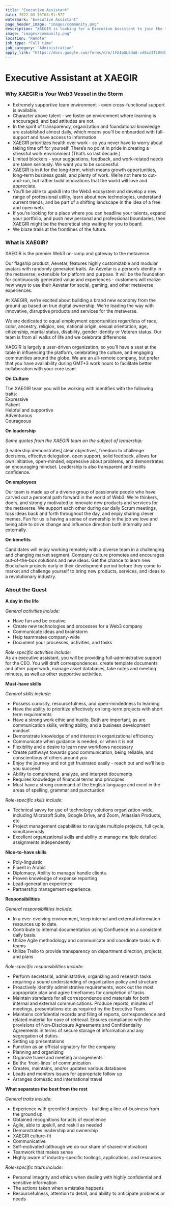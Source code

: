 ```yaml
---
title: "Executive Assistant"
date: 2022-03-15T03:51:57Z
watermark: "Executive Assistant"
page_header_image: "images/community.png"
description: "XAEGIR is looking for a Executive Assistant to join the team. This is a full-time position that is 100% remote with no geographical restrictions."
image: "images/community.png"
location: "Remote"
job_type: "Full time"
job_category: "Administration"
apply_link: "https://docs.google.com/forms/d/e/1FAIpQLSda8-vd8xzITiOSN3WpehO6E-7qA9gowvR_Y4RnM-yitx9Y5A/viewform?usp=sf_link"
---
```

# Executive Assistant at XAEGIR

### Why XAEGIR is Your Web3 Vessel in the Storm

* Extremely supportive team environment - even cross-functional support is available.
* Character above talent - we foster an environment where learning is encouraged, and bad attitudes are not.
* In the spirit of transparency, organization and foundational knowledge are established almost daily, which means you’ll be onboarded with full-support and have access to information.
* XAEGIR prioritizes health over work - so you never have to worry about taking time off for yourself. There’s no point in pride in creating a stressful work environment (That’s so last decade.)
* Limited blockers - your suggestions, feedback, and work-related needs are taken seriously. We want you to be successful.
* XAEGIR is in it for the long-term, which means growth opportunities, long-term business goals, and plenty of work. We’re not here to cut-and-run, but rather build innovations that the world will love and appreciate.
* You’ll be able to upskill into the Web3 ecosystem and develop a new range of professional utility, learn about new technologies, understand current trends, and be part of a shifting landscape in the idea of a free and open web.
* If you’re looking for a place where you can headline your talents, expand your portfolio, and push new personal and professional boundaries, then XAEGIR might be the theoretical ship waiting for you to board.
* We blaze trails at the frontlines of the future.

### What is XAEGIR?

XAEGIR is the premier Web3 on-ramp and gateway to the metaverse.

Our flagship product, Aevetar, features highly customizable and modular avatars with randomly generated traits. An Aevetar is a person’s identity in the metaverse; extensible for platform and purpose. It will be the foundation for continuously generated value and experiences - customers will realize new ways to use their Aevetar for social, gaming, and other metaverse experiences.

At XAEGIR, we’re excited about building a brand new economy from the ground up based on true digital ownership. We're leading the way with innovative, disruptive products and services for the metaverse.

We are dedicated to equal employment opportunities regardless of race, color, ancestry, religion, sex, national origin, sexual orientation, age, citizenship, marital status, disability, gender identity or Veteran status. Our team is from all walks of life and we celebrate differences.

XAEGIR is largely a user-driven organization, so you’ll have a seat at the table in influencing the platform, celebrating the culture, and engaging communities around the globe. We are an all-remote company, but prefer that you have availability during GMT+3 work hours to facilitate better collaboration with your core team.

**On Culture**

The XAEGIR team you will be working with identifies with the following traits:  
Expressive  
Patient  
Helpful and supportive  
Adventurous  
Courageous

**On leadership**

_Some quotes from the XAEGIR team on the subject of leadership:_

\[Leadership demonstrates\] clear objectives, freedom to challenge decisions, effective delegation, open support, solid feedback, allows for own initiative, open-minded, expressive about problems, and demonstrates an encouraging mindset. Leadership is also transparent and instills confidence.

**On employees**

Our team is made up of a diverse group of passionate people who have carved out a personal path forward in the world of Web3. We’re thinkers, doers, and strongly motivated to innovate new products and services for the metaverse. We support each other during our daily Scrum meetings, toss ideas back and forth throughout the day, and enjoy sharing clever memes. Fun for us is having a sense of ownership in the job we love and being able to drive change and influence direction both internally and externally.

**On benefits**

Candidates will enjoy working remotely with a diverse team in a challenging and changing market segment. Company culture promotes and encourages out-of-the-box solutions and new ideas. Get the chance to learn new Blockchain projects early in their development period before they come to market and challenge yourself to bring new products, services, and ideas to a revolutionary industry.

### About the Quest

**A day in the life**

_General activities include:_

* Have fun and be creative
* Create new technologies and processes for a Web3 company
* Communicate ideas and brainstorm
* Help teammates company-wide
* Document your processes, activities, and tasks

_Role-specific activities include:_  
As an executive assistant, you will be providing full-administrative support for the CEO. You will draft correspondences, create template documents and other paperwork, manage asset databases, take notes and meeting minutes, as well as other supportive activities.

**Must-have skills**

_General skills include:_

* Possess curiosity, resourcefulness, and open-mindedness to learning
* Have the ability to prioritize effectively on long-term projects with short term requirements
* Have a strong work ethic and hustle. Both are important, as are communication skills, writing ability, and a business development mindset
* Demonstrate knowledge of and interest in organizational efficiency
* Communicate when guidance is needed, or when it is not
* Flexibility and a desire to learn new workflows necessary
* Create pathways towards good communication, being reliable, and conscientious of others around you
* Enjoy the journey and not get frustrated easily - reach out and we’ll help you succeed
* Ability to comprehend, analyze, and interpret documents
* Requires knowledge of financial terms and principles
* Must have a strong command of the English language and excel in the areas of spelling, grammar and punctuation

_Role-specific skills include:_

* Technical savvy for use of technology solutions organization-wide, including Microsoft Suite, Google Drive, and Zoom, Atlassian Products, etc.
* Project management capabilities to navigate multiple projects, full cycle, simultaneously
* Excellent organizational skills and ability to manage multiple detailed assignments independently

**Nice-to-have skills**

* Poly-linguistic
* Fluent in Arabic
* Diplomacy, Ability to manage/ handle clients.
* Proven knowledge of expense reporting
* Lead-generation experience
* Partnership management experience

**Responsibilities**

_General responsibilities include:_

* In a ever-evolving environment, keep internal and external information resources up to date.
* Contribute to internal documentation using Confluence on a consistent daily basis.
* Utilize Agile methodology and communicate and coordinate tasks with teams
* Utilize Trello to provide transparency on department direction, projects, and plans

_Role-specific responsibilities include:_

* Perform secretarial, administrative, organizing and research tasks requiring a sound understanding of organization policy and structure
* Proactively identify administrative requirements, work out the most appropriate plan and agree timeframes for completion of tasks
* Maintain standards for all correspondence and materials for both internal and external communications. Produce reports, minutes of meetings, presentations etc as required by the Executive Team.
* Maintains confidential records and filing of reports, correspondence and related material for ease of retrieval. Ensures compliance with the provisions of Non-Disclosure Agreements and Confidentiality Agreements in terms of secure storage of information and any segregation of duties.
* Setting up presentations
* Function as an official signatory for the company
* Planning and organizing
* Organize travel and meeting arrangements
* Be the ‘front-lines’ of communication
* Creates, maintains, and/or updates various databases
* Leads and monitors issues for appropriate follow up
* Arranges domestic and international travel

**What separates the best from the rest**

_General traits include:_

* Experience with greenfield projects - building a line-of-business from the ground up
* Obtained recognitions for acts of excellence
* Agile, able to upskill, and reskill as needed
* Demonstrates leadership and ownership
* XAEGIR culture-fit
* Communicative
* Self-motivated (although we do our share of shared-motivation)
* Teamwork that makes sense
* Highly aware of industry-specific toolings, applications, and resources

_Role-specific traits include:_

* Personal integrity and ethics when dealing with highly confidential and sensitive information
* The actions taken when a mistake happens
* Resourcefulness, attention to detail, and ability to anticipate problems or needs